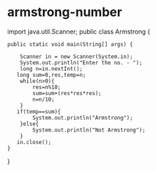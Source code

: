 
# armstrong-number
import java.util.Scanner;
public class Armstrong {

    public static void main(String[] args) {
        
        Scanner in = new Scanner(System.in);
        System.out.println("Enter the no. - ");
        long n=in.nextInt();
       long sum=0,res,temp=n;
        while(n>0){
            res=n%10;
            sum=sum+(res*res*res);
            n=n/10;           
        }
       if(temp==sum){
            System.out.println("Armstrong");
        }else{
            System.out.println("Not Armstrong");
        }
       in.close();
    }
    
}
